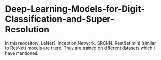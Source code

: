 # Deep-Learning-Models-for-Digit-Classification-and-Super-Resolution
In this repository, LeNet5, Inception Network, SRCNN, RestNet mini (similar to ResNet) models are there. They are trained on different datasets which i have mentioned.
